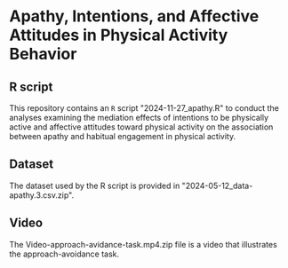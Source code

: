# Apathy, Intentions, and Affective Attitudes in Physical Activity Behavior


## R script
This repository contains an `R` script "2024-11-27_apathy.R" to conduct the analyses examining the mediation effects of intentions to be physically active and affective attitudes toward physical activity on the association between apathy and habitual engagement in physical activity. 

## Dataset
The dataset used by the R script is provided in "2024-05-12_data-apathy.3.csv.zip".

## Video
The Video-approach-avidance-task.mp4.zip file is a video that illustrates the approach-avoidance task.
